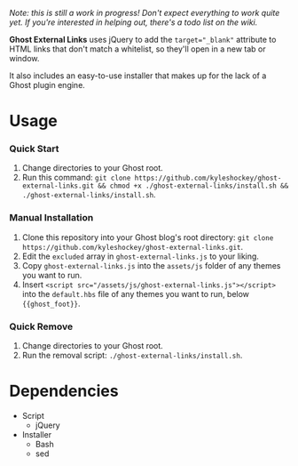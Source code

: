 *Note: this is still a work in progress! Don't expect everything to work quite yet. If you're interested in helping out, there's a todo list on the wiki.*

**Ghost External Links** uses jQuery to add the `target="_blank"` attribute to HTML links that don't match a whitelist, so they'll open in a new tab or window.

It also includes an easy-to-use installer that makes up for the lack of a Ghost plugin engine.

# Usage
### Quick Start
1. Change directories to your Ghost root.
2. Run this command: `git clone https://github.com/kyleshockey/ghost-external-links.git && chmod +x ./ghost-external-links/install.sh && ./ghost-external-links/install.sh`.

### Manual Installation
1. Clone this repository into your Ghost blog's root directory: `git clone https://github.com/kyleshockey/ghost-external-links.git`.
2. Edit the `excluded` array in `ghost-external-links.js` to your liking.
3. Copy `ghost-external-links.js` into the `assets/js` folder of any themes you want to run.
4. Insert `<script src="/assets/js/ghost-external-links.js"></script>` into the `default.hbs` file of any themes you want to run, below `{{ghost_foot}}`.

### Quick Remove
1. Change directories to your Ghost root.
2. Run the removal script: `./ghost-external-links/install.sh`.

# Dependencies
- Script
  - jQuery
- Installer
  - Bash
  - sed